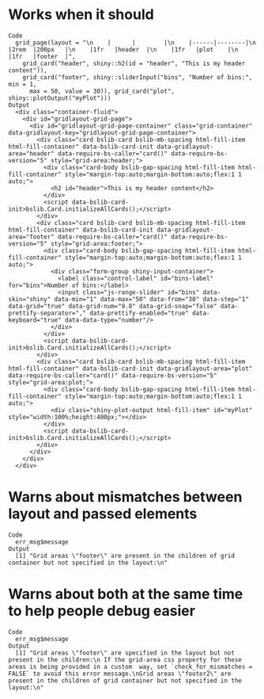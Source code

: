 # Works when it should

    Code
      grid_page(layout = "\n    |      |        |\n    |------|--------|\n    |2rem  |200px   |\n    |1fr   |header  |\n    |1fr   |plot    |\n    |1fr   |footer  |",
        grid_card("header", shiny::h2(id = "header", "This is my header content")),
        grid_card("footer", shiny::sliderInput("bins", "Number of bins:", min = 1,
          max = 50, value = 30)), grid_card("plot", shiny::plotOutput("myPlot")))
    Output
      <div class="container-fluid">
        <div id="gridlayout-grid-page">
          <div id="gridlayout-grid-page-container" class="grid-container" data-gridlayout-key="gridlayout-grid-page-container">
            <div class="card bslib-card bslib-mb-spacing html-fill-item html-fill-container" data-bslib-card-init data-gridlayout-area="header" data-require-bs-caller="card()" data-require-bs-version="5" style="grid-area:header;">
              <div class="card-body bslib-gap-spacing html-fill-item html-fill-container" style="margin-top:auto;margin-bottom:auto;flex:1 1 auto;">
                <h2 id="header">This is my header content</h2>
              </div>
              <script data-bslib-card-init>bslib.Card.initializeAllCards();</script>
            </div>
            <div class="card bslib-card bslib-mb-spacing html-fill-item html-fill-container" data-bslib-card-init data-gridlayout-area="footer" data-require-bs-caller="card()" data-require-bs-version="5" style="grid-area:footer;">
              <div class="card-body bslib-gap-spacing html-fill-item html-fill-container" style="margin-top:auto;margin-bottom:auto;flex:1 1 auto;">
                <div class="form-group shiny-input-container">
                  <label class="control-label" id="bins-label" for="bins">Number of bins:</label>
                  <input class="js-range-slider" id="bins" data-skin="shiny" data-min="1" data-max="50" data-from="30" data-step="1" data-grid="true" data-grid-num="9.8" data-grid-snap="false" data-prettify-separator="," data-prettify-enabled="true" data-keyboard="true" data-data-type="number"/>
                </div>
              </div>
              <script data-bslib-card-init>bslib.Card.initializeAllCards();</script>
            </div>
            <div class="card bslib-card bslib-mb-spacing html-fill-item html-fill-container" data-bslib-card-init data-gridlayout-area="plot" data-require-bs-caller="card()" data-require-bs-version="5" style="grid-area:plot;">
              <div class="card-body bslib-gap-spacing html-fill-item html-fill-container" style="margin-top:auto;margin-bottom:auto;flex:1 1 auto;">
                <div class="shiny-plot-output html-fill-item" id="myPlot" style="width:100%;height:400px;"></div>
              </div>
              <script data-bslib-card-init>bslib.Card.initializeAllCards();</script>
            </div>
          </div>
        </div>
      </div>

# Warns about mismatches between layout and passed elements

    Code
      err_msg$message
    Output
      [1] "Grid areas \"footer\" are present in the children of grid container but not specified in the layout:\n"

# Warns about both at the same time to help people debug easier

    Code
      err_msg$message
    Output
      [1] "Grid areas \"footer\" are specified in the layout but not present in the children:\n If the grid-area css property for these areas is being provided in a custom  way, set `check_for_mismatches = FALSE` to avoid this error message.\nGrid areas \"footer2\" are present in the children of grid container but not specified in the layout:\n"

